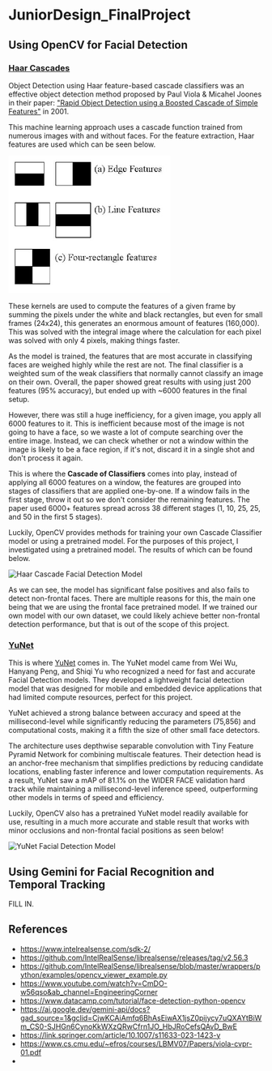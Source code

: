 # JuniorDesign_FinalProject

## Using OpenCV for Facial Detection

### [Haar Cascades](https://docs.opencv.org/3.4/db/d28/tutorial_cascade_classifier.html)

Object Detection using Haar feature-based cascade classifiers was an effective object detection method proposed by Paul Viola & Micahel Joones in their paper: ["Rapid Object Detection using a Boosted Cascade of Simple Features"](https://www.cs.cmu.edu/~efros/courses/LBMV07/Papers/viola-cvpr-01.pdf) in 2001.

This machine learning approach uses a cascade function trained from numerous images with and without faces. For the feature extraction, Haar features are used which can be seen below.

![Haar Features](./examples/haar_features.jpg)

These kernels are used to compute the features of a given frame by summing the pixels under the white and black rectangles, but even for small frames (24x24), this generates an enormous amount of features (160,000). This was solved with the integral image where the calculation for each pixel was solved with only 4 pixels, making things faster.

As the model is trained, the features that are most accurate in classifying faces are weighed highly while the rest are not. The final classifier is a weighted sum of the weak classifiers that normally cannot classify an image on their own. Overall, the paper showed great results with using just 200 features (95% accuracy), but ended up with ~6000 features in the final setup.

However, there was still a huge inefficiency, for a given image, you apply all 6000 features to it. This is inefficient because most of the image is not going to have a face, so we waste a lot of compute searching over the entire image. Instead, we can check whether or not a window within the image is likely to be a face region, if it's not, discard it in a single shot and don't process it again.

This is where the **Cascade of Classifiers** comes into play, instead of applying all 6000 features on a window, the features are grouped into stages of classifiers that are applied one-by-one. If a window fails in the first stage, throw it out so we don't consider the remaining features. The paper used 6000+ features spread across 38 different stages (1, 10, 25, 25, and 50 in the first 5 stages).

Luckily, OpenCV provides methods for training your own Cascade Classifier model or using a pretrained model. For the purposes of this project, I investigated using a pretrained model. The results of which can be found below.

![Haar Cascade Facial Detection Model](./examples/FacialDetection_Cascades.gif)

As we can see, the model has significant false positives and also fails to detect non-frontal faces. There are multiple reasons for this, the main one being that we are using the frontal face pretrained model. If we trained our own model with our own dataset, we could likely achieve better non-frontal detection performance, but that is out of the scope of this project.

### [YuNet](https://link.springer.com/article/10.1007/s11633-023-1423-y)

This is where [YuNet](https://link.springer.com/article/10.1007/s11633-023-1423-y) comes in. The YuNet model came from Wei Wu, Hanyang Peng, and Shiqi Yu who recognized a need for fast and accurate Facial Detection models. They developed a lightweight facial detection model that was designed for mobile and embedded device applications that had limited compute resources, perfect for this project.

YuNet achieved a strong balance between accuracy and speed at the millisecond-level while significantly reducing the parameters (75,856) and computational costs, making it a fifth the size of other small face detectors.

The architecture uses depthwise separable convolution with Tiny Feature Pyramid Network for combining multiscale features. Their detection head is an anchor-free mechanism that simplifies predictions by reducing candidate locations, enabling faster inference and lower computation requirements. As a result, YuNet saw a mAP of 81.1% on the WIDER FACE validation hard track while maintaining a millisecond-level inference speed, outperforming other models in terms of speed and efficiency.

Luckily, OpenCV also has a pretrained YuNet model readily available for use, resulting in a much more accurate and stable result that works with minor occlusions and non-frontal facial positions as seen below!

![YuNet Facial Detection Model](./examples/FacialDetection_YuNet.gif)

## Using Gemini for Facial Recognition and Temporal Tracking

FILL IN.

## References
- https://www.intelrealsense.com/sdk-2/
- https://github.com/IntelRealSense/librealsense/releases/tag/v2.56.3
- https://github.com/IntelRealSense/librealsense/blob/master/wrappers/python/examples/opencv_viewer_example.py
- https://www.youtube.com/watch?v=CmDO-w56qso&ab_channel=EngineeringCorner
- https://www.datacamp.com/tutorial/face-detection-python-opencv
- https://ai.google.dev/gemini-api/docs?gad_source=1&gclid=CjwKCAiAmfq6BhAsEiwAX1jsZ0pijycy7uQXAYtBiWm_CS0-SJHGn6CynoKkWXzQRwCfrn1JO_HbJRoCefsQAvD_BwE
- https://link.springer.com/article/10.1007/s11633-023-1423-y
- https://www.cs.cmu.edu/~efros/courses/LBMV07/Papers/viola-cvpr-01.pdf
- 
